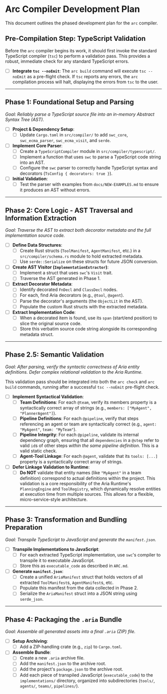 # Arc Compiler Development Plan

This document outlines the phased development plan for the `arc` compiler.

## Pre-Compilation Step: TypeScript Validation

Before the `arc` compiler begins its work, it should first invoke the standard TypeScript compiler (`tsc`) to perform a validation pass. This provides a robust, immediate check for any standard TypeScript errors.

-   [ ] **Integrate `tsc --noEmit`**: The `arc build` command will execute `tsc --noEmit` as a pre-flight check. If `tsc` reports any errors, the `arc` compilation process will halt, displaying the errors from `tsc` to the user.

---

## Phase 1: Foundational Setup and Parsing

*Goal: Reliably parse a TypeScript source file into an in-memory Abstract Syntax Tree (AST).*

-   [ ] **Project & Dependency Setup**:
    -   [ ] Update `Cargo.toml` in `src/compiler/` to add `swc_core`, `swc_ecma_parser`, `swc_ecma_visit`, and `serde`.
-   [ ] **Implement Core Parser**:
    -   [ ] Create a `TypeScriptCompiler` module in `src/compiler/typescript/`.
    -   [ ] Implement a function that uses `swc` to parse a TypeScript code string into an AST.
    -   [ ] Configure the `swc` parser to correctly handle TypeScript syntax and decorators (`TsConfig { decorators: true }`).
-   [ ] **Initial Validation**:
    -   [ ] Test the parser with examples from `docs/NEW-EXAMPLES.md` to ensure it produces an AST without errors.

---

## Phase 2: Core Logic - AST Traversal and Information Extraction

*Goal: Traverse the AST to extract both decorator metadata and the full implementation source code.*

-   [ ] **Define Data Structures**:
    -   [ ] Create Rust structs (`ToolManifest`, `AgentManifest`, etc.) in a `src/compiler/schema.rs` module to hold extracted metadata.
    -   [ ] Use `serde::Serialize` on these structs for future JSON conversion.
-   [ ] **Create AST Visitor (`ImplementationExtractor`)**:
    -   [ ] Implement a struct that uses `swc`'s `Visit` trait.
    -   [ ] Traverse the AST generated in Phase 1.
-   [ ] **Extract Decorator Metadata**:
    -   [ ] Identify decorated `FnDecl` and `ClassDecl` nodes.
    -   [ ] For each, find Aria decorators (e.g., `@tool`, `@agent`).
    -   [ ] Parse the decorator's arguments (the `ObjectLit` in the AST).
    -   [ ] Populate the custom Rust structs with the extracted metadata.
-   [ ] **Extract Implementation Code**:
    -   [ ] When a decorated item is found, use its `span` (start/end position) to slice the original source code.
    -   [ ] Store this verbatim source code string alongside its corresponding metadata struct.

---

## Phase 2.5: Semantic Validation

*Goal: After parsing, verify the syntactic correctness of Aria entity definitions. Defer complex relational validation to the Aria Runtime.*

This validation pass should be integrated into both the `arc check` and `arc build` commands, running after a successful `tsc --noEmit` pre-flight check.

-   [ ] **Implement Syntactical Validation**:
    -   [ ] **Team Definitions**: For each `@team`, verify its members property is a syntactically correct array of strings (e.g., `members: ["MyAgent", "PlannerAgent"]`).
    -   [ ] **Pipeline Definitions**: For each `@pipeline`, verify that steps referencing an agent or team are syntactically correct (e.g., `agent: "MyAgent"`, `team: "MyTeam"`).
    -   [ ] **Pipeline Integrity**: For each `@pipeline`, validate its internal dependency graph, ensuring that all `dependencies` in a `@step` refer to valid `id`s of other steps *within the same pipeline definition*. This is a valid static check.
    -   [ ] **Agent-Tool Linkage**: For each `@agent`, validate that its `tools: [...]` property is a syntactically correct array of strings.

-   [ ] **Defer Linkage Validation to Runtime**:
    -   [ ] **Do NOT** validate that entity names (like `"MyAgent"` in a team definition) correspond to actual definitions within the project. This validation is a core responsibility of the Aria Runtime's `PlanningEngine` and `ToolRegistry`, which dynamically resolve entities at execution time from multiple sources. This allows for a flexible, micro-service-style architecture.

---

## Phase 3: Transformation and Bundling Preparation

*Goal: Transpile TypeScript to JavaScript and generate the `manifest.json`.*

-   [ ] **Transpile Implementations to JavaScript**:
    -   [ ] For each extracted TypeScript implementation, use `swc`'s compiler to transpile it to executable JavaScript.
    -   [ ] Store this as `executable_code` as described in `ARC.md`.
-   [ ] **Generate `manifest.json`**:
    -   [ ] Create a unified `AriaManifest` struct that holds vectors of all extracted `ToolManifest`s, `AgentManifest`s, etc.
    -   [ ] Populate this manifest from the data collected in Phase 2.
    -   [ ] Serialize the `AriaManifest` struct into a JSON string using `serde_json`.

---

## Phase 4: Packaging the `.aria` Bundle

*Goal: Assemble all generated assets into a final `.aria` (ZIP) file.*

-   [ ] **Setup Archiving**:
    -   [ ] Add a ZIP-handling crate (e.g., `zip`) to `Cargo.toml`.
-   [ ] **Assemble Bundle**:
    -   [ ] Create a new `.aria` archive file.
    -   [ ] Add the `manifest.json` to the archive root.
    -   [ ] Add the project's `package.json` to the archive root.
    -   [ ] Add each piece of transpiled JavaScript (`executable_code`) to the `implementations/` directory, organized into subdirectories (`tools/`, `agents/`, `teams/`, `pipelines/`). 